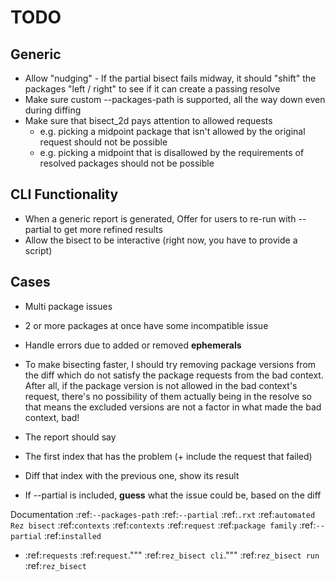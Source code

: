 # TODO
## Generic
- Allow "nudging" - If the partial bisect fails midway, it should "shift" the
  packages "left / right" to see if it can create a passing resolve
- Make sure custom --packages-path is supported, all the way down even during diffing
- Make sure that bisect_2d pays attention to allowed requests
	- e.g. picking a midpoint package that isn't allowed by the original request should not be possible
	- e.g. picking a midpoint that is disallowed by the requirements of resolved packages should not be possible


## CLI Functionality
- When a generic report is generated, Offer for users to re-run with --partial
  to get more refined results
- Allow the bisect to be interactive (right now, you have to provide a script)

## Cases
- Multi package issues
 - 2 or more packages at once have some incompatible issue
- Handle errors due to added or removed **ephemerals**


- To make bisecting faster, I should try removing package versions from the
  diff which do not satisfy the package requests from the bad context. After
  all, if the package version is not allowed in the bad context's request,
  there's no possibility of them actually being in the resolve so that means
  the excluded versions are not a factor in what made the bad context, bad!

- The report should say
 - The first index that has the problem (+ include the request that failed)
 - Diff that index with the previous one, show its result
 - If --partial is included, **guess** what the issue could be, based on the diff

Documentation
:ref:`--packages-path`
:ref:`--partial`
:ref:`.rxt`
:ref:`automated Rez bisect`
:ref:`contexts`
:ref:`contexts`
:ref:`request`
:ref:`package family`
:ref:`--partial`
:ref:`installed`

- :ref:`requests`
:ref:`request`."""
:ref:`rez_bisect cli`."""
:ref:`rez_bisect run`
:ref:`rez_bisect`
